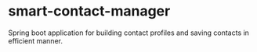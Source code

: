 # smart-contact-manager
Spring boot application for building contact profiles and saving contacts in efficient manner.
